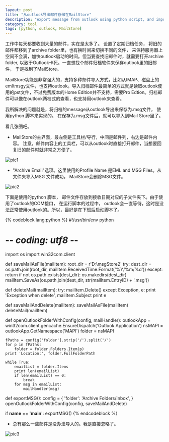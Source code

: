 ```yaml
---
layout: post
title: "从outlook导出邮件存储在MailStore"
description: "export message from outlook using python script, and import to MailStore"
category: tool
tags: [python, outlook, MailStore]
---
```



工作中每天都要收到大量的邮件，实在是太多了。 设置了定期归档任务， 将旧的邮件都移到了archive folder里，也有换时间来切换不同的文件， 来保持服务器上空间不会满，加快outlook启动的时间。但当要查找旧邮件时，就需要打开archive folder, 以致于Outlook卡死。一直想找个邮件归档软件来保存outlook里的旧邮件， 于是找到了MailStore。

MailStore功能是非常强大的，支持多种邮件导入方式，比如从IMAP、磁盘上的eml\msgy文件，也支持outlook。导入归档邮件最简单的方式就是读取outlook使用的pst文件，不过免费版本的Home Edition并不支持，需要Pro Edtion。归档邮件可以像在outlook两档式的查看，也支持用outlook来查看。

我所解决的问题就是，将归档的message从outlook导出来保存为.msg文件， 使用python 脚本来实现的。 在保存为.msg文件后，就可以导入到Mail Store里了。

看几张图吧。

* MailStore的主界面，最左侧是工具栏/导行，中间是邮件列，右边是邮件内容。 注意，邮件内容上的工具栏，可以从outlook时直接打开邮件，当想要回复旧的邮件时就非常之方便了。

![pic1](/images/post/MailStore-01.png)

* "Archive Email"选项。这里使用的Profile Name 是EML and MSG Files。从文件夹导入MSG 文件成功， MailStore会删除MSG文件。

![pic2](/images/post/MailStore-02.png)


下面是使用的python 脚本， 邮件文件存放到接收日期对应的子文件夹下。由于使用了outlook的COM接口， 在运行脚本的过程中， outlook会一直等待，这时是没法正常使用outlook的。所以，最好是在下班后启动脚本了。

{% codeblock lang:python %}
#!/usr/bin/env python
# -*- coding: utf8 -*-
import os
import win32com.client

def saveMailAsFile(mailItem):
    root_dir = r'D:\msgStore2'
    try:
        dest_dir = os.path.join(root_dir, mailItem.ReceivedTime.Format('%Y/%m/%d'))
    except:
        return
    if not os.path.exists(dest_dir):
        os.makedirs(dest_dir)
    mailItem.SaveAs(os.path.join(dest_dir, str(mailItem.EntryID) + '.msg'))


def deleteMail(mailItem):
    try:
        mailItem.Delete()
    except Exception, e:
        print 'Exception when delete', mailItem.Subject
        print e


def saveMailAndDelete(mailItem):
    saveMailAsFile(mailItem)
    deleteMail(mailItem)

def openOutlookFolderWithConfig(config, mailHandler):
    outlookApp = win32com.client.gencache.EnsureDispatch('Outlook.Application')
    nsMAPI = outlookApp.GetNamespace('MAPI')
    folder = nsMAPI

    fPaths = config['folder'].strip('/').split('/')
    for p in fPaths:
        folder = folder.Folders.Item(p)
    print 'Location:', folder.FullFolderPath
    
    while True:
        emailList = folder.Items
        print len(emailList)
        if len(emailList) == 0:
            break
        for msg in emailList:
            mailHandler(msg)
            
def exportMSG():
    config = {
        'folder': 'Archive Folders/Inbox',
    }
    openOutlookFolderWithConfig(config, saveMailAndDelete)

if __name__ == '__main__':
    exportMSG()
{% endcodeblock %}

* 总有那么一些邮件是没办法导入的。我是直接忽略了。

![pic3](/images/post/MailStore-03.png)


